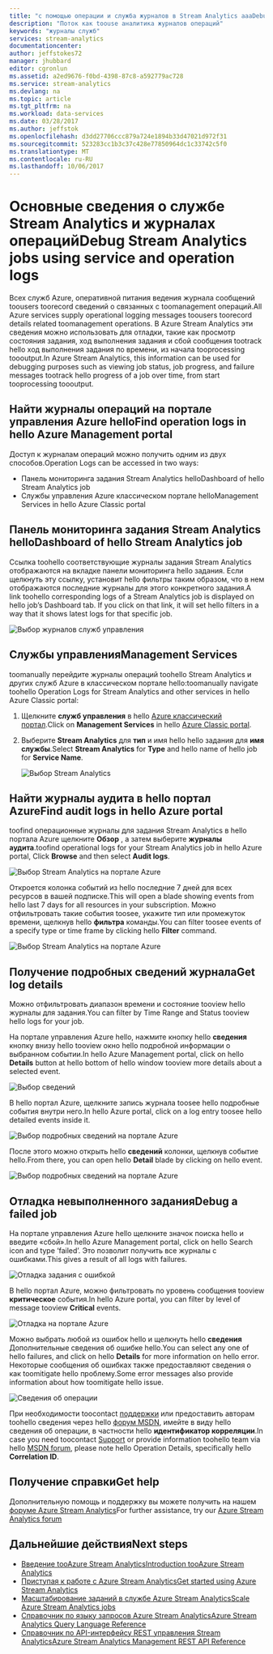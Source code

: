 ```yaml
---
title: "с помощью операции и служба журналов в Stream Analytics aaaDebug | Документы Microsoft"
description: "Поток как toouse аналитика журналов операций"
keywords: "журналы служб"
services: stream-analytics
documentationcenter: 
author: jeffstokes72
manager: jhubbard
editor: cgronlun
ms.assetid: a2ed9676-f0bd-4398-87c8-a592779ac728
ms.service: stream-analytics
ms.devlang: na
ms.topic: article
ms.tgt_pltfrm: na
ms.workload: data-services
ms.date: 03/28/2017
ms.author: jeffstok
ms.openlocfilehash: d3dd27706ccc879a724e1894b33d47021d972f31
ms.sourcegitcommit: 523283cc1b3c37c428e77850964dc1c33742c5f0
ms.translationtype: MT
ms.contentlocale: ru-RU
ms.lasthandoff: 10/06/2017
---
```

# <a name="debug-stream-analytics-jobs-using-service-and-operation-logs"></a><span data-ttu-id="7dab5-104">Основные сведения о службе Stream Analytics и журналах операций</span><span class="sxs-lookup"><span data-stu-id="7dab5-104">Debug Stream Analytics jobs using service and operation logs</span></span>
<span data-ttu-id="7dab5-105">Всех служб Azure, оперативной питания ведения журнала сообщений toousers toorecord сведений о связанных с toomanagement операций.</span><span class="sxs-lookup"><span data-stu-id="7dab5-105">All Azure services supply operational logging messages toousers toorecord details related toomanagement operations.</span></span> <span data-ttu-id="7dab5-106">В Azure Stream Analytics эти сведения можно использовать для отладки, такие как просмотр состояния задания, ход выполнения задания и сбой сообщения tootrack hello ход выполнения задания по времени, из начала tooprocessing toooutput.</span><span class="sxs-lookup"><span data-stu-id="7dab5-106">In Azure Stream Analytics, this information can be used for debugging purposes such as viewing job status, job progress, and failure messages tootrack hello progress of a job over time, from start tooprocessing toooutput.</span></span>

## <a name="find-operation-logs-in-hello-azure-management-portal"></a><span data-ttu-id="7dab5-107">Найти журналы операций на портале управления Azure hello</span><span class="sxs-lookup"><span data-stu-id="7dab5-107">Find operation logs in hello Azure Management portal</span></span>
<span data-ttu-id="7dab5-108">Доступ к журналам операций можно получить одним из двух способов.</span><span class="sxs-lookup"><span data-stu-id="7dab5-108">Operation Logs can be accessed in two ways:</span></span>  

* <span data-ttu-id="7dab5-109">Панель мониторинга задания Stream Analytics hello</span><span class="sxs-lookup"><span data-stu-id="7dab5-109">Dashboard of hello Stream Analytics job</span></span>  
* <span data-ttu-id="7dab5-110">Службы управления Azure классическом портале hello</span><span class="sxs-lookup"><span data-stu-id="7dab5-110">Management Services in hello Azure Classic portal</span></span>  

## <a name="dashboard-of-hello-stream-analytics-job"></a><span data-ttu-id="7dab5-111">Панель мониторинга задания Stream Analytics hello</span><span class="sxs-lookup"><span data-stu-id="7dab5-111">Dashboard of hello Stream Analytics job</span></span>
<span data-ttu-id="7dab5-112">Ссылка toohello соответствующие журналы задания Stream Analytics отображаются на вкладке панели мониторинга hello задания. Если щелкнуть эту ссылку, установит hello фильтры таким образом, что в нем отображаются последние журналы для этого конкретного задания.</span><span class="sxs-lookup"><span data-stu-id="7dab5-112">A link toohello corresponding logs of a Stream Analytics job is displayed on hello job’s Dashboard tab. If you click on that link, it will set hello filters in a way that it shows latest logs for that specific job.</span></span>

  ![Выбор журналов служб управления](./media/stream-analytics-operation-logs/01-stream-analytics-operation-logs.png)  

## <a name="management-services"></a><span data-ttu-id="7dab5-114">Службы управления</span><span class="sxs-lookup"><span data-stu-id="7dab5-114">Management Services</span></span>
<span data-ttu-id="7dab5-115">toomanually перейдите журналы операций toohello Stream Analytics и других служб Azure в классическом портале hello:</span><span class="sxs-lookup"><span data-stu-id="7dab5-115">toomanually navigate toohello Operation Logs for Stream Analytics and other services in hello Azure Classic portal:</span></span>

1. <span data-ttu-id="7dab5-116">Щелкните **служб управления** в hello [Azure классический портал](https://manage.windowsazure.com).</span><span class="sxs-lookup"><span data-stu-id="7dab5-116">Click on **Management Services** in hello [Azure Classic portal](https://manage.windowsazure.com).</span></span>
2. <span data-ttu-id="7dab5-117">Выберите **Stream Analytics** для **тип** и имя hello hello задания для **имя службы**.</span><span class="sxs-lookup"><span data-stu-id="7dab5-117">Select **Stream Analytics** for **Type** and hello name of hello job for **Service Name**.</span></span>  
   
   ![Выбор Stream Analytics](./media/stream-analytics-operation-logs/02-stream-analytics-operation-logs.png)  

## <a name="find-audit-logs-in-hello-azure-portal"></a><span data-ttu-id="7dab5-119">Найти журналы аудита в hello портал Azure</span><span class="sxs-lookup"><span data-stu-id="7dab5-119">Find audit logs in hello Azure portal</span></span>
<span data-ttu-id="7dab5-120">toofind операционные журналы для задания Stream Analytics в hello портала Azure щелкните **Обзор** , а затем выберите **журналы аудита**.</span><span class="sxs-lookup"><span data-stu-id="7dab5-120">toofind operational logs for your Stream Analytics job in hello Azure portal, Click **Browse** and then select **Audit logs**.</span></span>

  ![Выбор Stream Analytics на портале Azure](./media/stream-analytics-operation-logs/06-stream-analytics-operation-logs.png)  

<span data-ttu-id="7dab5-122">Откроется колонка событий из hello последние 7 дней для всех ресурсов в вашей подписке.</span><span class="sxs-lookup"><span data-stu-id="7dab5-122">This will open a blade showing events from hello last 7 days for all resources in your subscription.</span></span>  <span data-ttu-id="7dab5-123">Можно отфильтровать такие события toosee, укажите тип или промежуток времени, щелкнув hello **фильтра** команды.</span><span class="sxs-lookup"><span data-stu-id="7dab5-123">You can filter toosee events of a specify type or time frame by clicking hello **Filter** command.</span></span>

  ![Выбор Stream Analytics на портале Azure](./media/stream-analytics-operation-logs/07-stream-analytics-operation-logs.png)  

## <a name="get-log-details"></a><span data-ttu-id="7dab5-125">Получение подробных сведений журнала</span><span class="sxs-lookup"><span data-stu-id="7dab5-125">Get log details</span></span>
<span data-ttu-id="7dab5-126">Можно отфильтровать диапазон времени и состояние tooview hello журналы для задания.</span><span class="sxs-lookup"><span data-stu-id="7dab5-126">You can filter by Time Range and Status tooview hello logs for your job.</span></span>

<span data-ttu-id="7dab5-127">На портале управления Azure hello, нажмите кнопку hello **сведения** кнопку внизу hello tooview окно hello подробной информации о выбранном событии.</span><span class="sxs-lookup"><span data-stu-id="7dab5-127">In hello Azure Management portal, click on hello **Details** button at hello bottom of hello window tooview more details about a selected event.</span></span> 

  ![Выбор сведений](./media/stream-analytics-operation-logs/03-stream-analytics-operation-logs.png)  

<span data-ttu-id="7dab5-129">В hello портал Azure, щелкните запись журнала toosee hello подробные события внутри него.</span><span class="sxs-lookup"><span data-stu-id="7dab5-129">In hello Azure portal, click on a log entry toosee hello detailed events inside it.</span></span>

  ![Выбор подробных сведений на портале Azure](./media/stream-analytics-operation-logs/08-stream-analytics-operation-logs.png)  

<span data-ttu-id="7dab5-131">После этого можно открыть hello **сведений** колонки, щелкнув событие hello.</span><span class="sxs-lookup"><span data-stu-id="7dab5-131">From there, you can open hello **Detail** blade by clicking on hello event.</span></span>

  ![Выбор подробных сведений на портале Azure](./media/stream-analytics-operation-logs/09-stream-analytics-operation-logs.png)  

## <a name="debug-a-failed-job"></a><span data-ttu-id="7dab5-133">Отладка невыполненного задания</span><span class="sxs-lookup"><span data-stu-id="7dab5-133">Debug a failed job</span></span>
<span data-ttu-id="7dab5-134">На портале управления Azure hello щелкните значок поиска hello и введите «сбой».</span><span class="sxs-lookup"><span data-stu-id="7dab5-134">In hello Azure Management portal, click on hello Search icon and type ‘failed’.</span></span> <span data-ttu-id="7dab5-135">Это позволит получить все журналы с ошибками.</span><span class="sxs-lookup"><span data-stu-id="7dab5-135">This gives a result of all logs with failures.</span></span> 

  ![Отладка задания с ошибкой](./media/stream-analytics-operation-logs/04-stream-analytics-operation-logs.png)  

<span data-ttu-id="7dab5-137">В hello портал Azure, можно фильтровать по уровень сообщения tooview **критическое** события.</span><span class="sxs-lookup"><span data-stu-id="7dab5-137">In hello Azure portal, you can filter by level of message tooview **Critical** events.</span></span>

  ![Отладка на портале Azure](./media/stream-analytics-operation-logs/10-stream-analytics-operation-logs.png)  

<span data-ttu-id="7dab5-139">Можно выбрать любой из ошибок hello и щелкнуть hello **сведения** Дополнительные сведения об ошибке hello.</span><span class="sxs-lookup"><span data-stu-id="7dab5-139">You can select any one of hello failures, and click on hello **Details** for more information on hello error.</span></span>  <span data-ttu-id="7dab5-140">Некоторые сообщения об ошибках также предоставляют сведения о как toomitigate hello проблему.</span><span class="sxs-lookup"><span data-stu-id="7dab5-140">Some error messages also provide information about how toomitigate hello issue.</span></span> 

  ![Сведения об операции](./media/stream-analytics-operation-logs/05-stream-analytics-operation-logs.png)  

<span data-ttu-id="7dab5-142">При необходимости toocontact [поддержки](https://azure.microsoft.com/support/options/) или предоставить авторам toohello сведения через hello [форум MSDN](https://social.msdn.microsoft.com/Forums/en-US/home?forum=AzureStreamAnalytics), имейте в виду hello сведения об операции, в частности hello **идентификатор корреляции**.</span><span class="sxs-lookup"><span data-stu-id="7dab5-142">In case you need toocontact [Support](https://azure.microsoft.com/support/options/) or provide information toohello team via hello [MSDN forum](https://social.msdn.microsoft.com/Forums/en-US/home?forum=AzureStreamAnalytics), please note hello Operation Details, specifically hello **Correlation ID**.</span></span> 

## <a name="get-help"></a><span data-ttu-id="7dab5-143">Получение справки</span><span class="sxs-lookup"><span data-stu-id="7dab5-143">Get help</span></span>
<span data-ttu-id="7dab5-144">Дополнительную помощь и поддержку вы можете получить на нашем [форуме Azure Stream Analytics](https://social.msdn.microsoft.com/Forums/en-US/home?forum=AzureStreamAnalytics)</span><span class="sxs-lookup"><span data-stu-id="7dab5-144">For further assistance, try our [Azure Stream Analytics forum](https://social.msdn.microsoft.com/Forums/en-US/home?forum=AzureStreamAnalytics)</span></span>

## <a name="next-steps"></a><span data-ttu-id="7dab5-145">Дальнейшие действия</span><span class="sxs-lookup"><span data-stu-id="7dab5-145">Next steps</span></span>
* [<span data-ttu-id="7dab5-146">Введение tooAzure Stream Analytics</span><span class="sxs-lookup"><span data-stu-id="7dab5-146">Introduction tooAzure Stream Analytics</span></span>](stream-analytics-introduction.md)
* [<span data-ttu-id="7dab5-147">Приступая к работе с Azure Stream Analytics</span><span class="sxs-lookup"><span data-stu-id="7dab5-147">Get started using Azure Stream Analytics</span></span>](stream-analytics-real-time-fraud-detection.md)
* [<span data-ttu-id="7dab5-148">Масштабирование заданий в службе Azure Stream Analytics</span><span class="sxs-lookup"><span data-stu-id="7dab5-148">Scale Azure Stream Analytics jobs</span></span>](stream-analytics-scale-jobs.md)
* [<span data-ttu-id="7dab5-149">Справочник по языку запросов Azure Stream Analytics</span><span class="sxs-lookup"><span data-stu-id="7dab5-149">Azure Stream Analytics Query Language Reference</span></span>](https://msdn.microsoft.com/library/azure/dn834998.aspx)
* [<span data-ttu-id="7dab5-150">Справочник по API-интерфейсу REST управления Stream Analytics</span><span class="sxs-lookup"><span data-stu-id="7dab5-150">Azure Stream Analytics Management REST API Reference</span></span>](https://msdn.microsoft.com/library/azure/dn835031.aspx)

